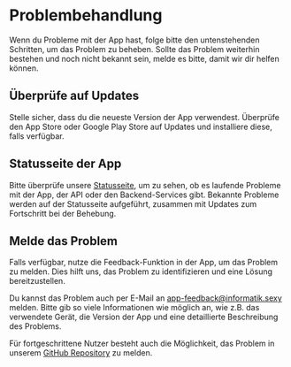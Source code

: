 # Problembehandlung

Wenn du Probleme mit der App hast, folge bitte den untenstehenden Schritten, um das Problem zu beheben.
Sollte das Problem weiterhin bestehen und noch nicht bekannt sein, melde es bitte, damit wir dir helfen können.

## Überprüfe auf Updates

Stelle sicher, dass du die neueste Version der App verwendest.
Überprüfe den App Store oder Google Play Store auf Updates und installiere diese, falls verfügbar.

## Statusseite der App

Bitte überprüfe unsere [Statusseite](https://status.neuland.app), um zu sehen, ob es laufende Probleme mit der App, der API oder den Backend-Services gibt.
Bekannte Probleme werden auf der Statusseite aufgeführt, zusammen mit Updates zum Fortschritt bei der Behebung.

## Melde das Problem

Falls verfügbar, nutze die Feedback-Funktion in der App, um das Problem zu melden. Dies hilft uns, das Problem zu identifizieren und eine Lösung bereitzustellen.

Du kannst das Problem auch per E-Mail an [app-feedback@informatik.sexy](mailto:app-feedback@informatik.sexy) melden. Bitte gib so viele Informationen wie möglich an, wie z.B. das verwendete Gerät, die Version der App und eine detaillierte Beschreibung des Problems.

Für fortgeschrittene Nutzer besteht auch die Möglichkeit, das Problem in unserem [GitHub Repository](http://github.com/neuland-ingolstadt/neuland.app-native) zu melden.
